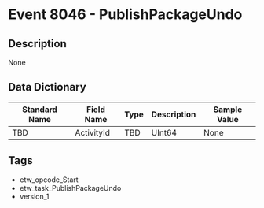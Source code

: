 # Event 8046 - PublishPackageUndo

## Description
None

## Data Dictionary
|Standard Name|Field Name|Type|Description|Sample Value|
|---|---|---|---|---|
|TBD|ActivityId|TBD|UInt64|None|None|

## Tags
* etw_opcode_Start
* etw_task_PublishPackageUndo
* version_1